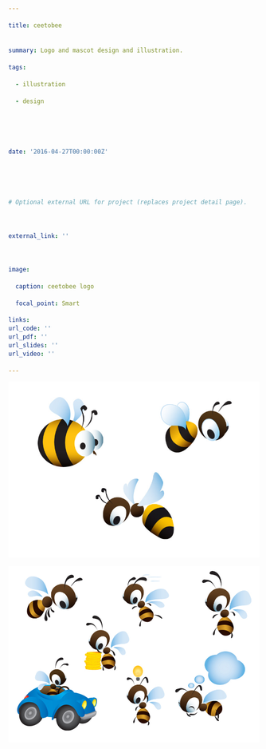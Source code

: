 ```yaml
---

title: ceetobee


summary: Logo and mascot design and illustration.

tags:

  - illustration

  - design





date: '2016-04-27T00:00:00Z'





# Optional external URL for project (replaces project detail page).



external_link: ''



image: 

  caption: ceetobee logo

  focal_point: Smart

links:
url_code: ''
url_pdf: ''
url_slides: ''
url_video: ''

---
```



![](bee01.jpg "Mascot options")

![](bee02.jpg "Mascot illustrations")

















